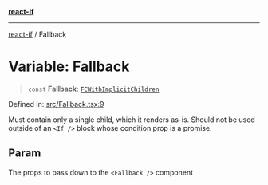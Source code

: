 [**react-if**](../README.md)

***

[react-if](../globals.md) / Fallback

# Variable: Fallback

> `const` **Fallback**: [`FCWithImplicitChildren`](../type-aliases/FCWithImplicitChildren.md)

Defined in: [src/Fallback.tsx:9](https://github.com/romac/react-if/blob/7f5a5de70be325b3a7ba3ced7028e8435d9fc3e9/src/Fallback.tsx#L9)

Must contain only a single child, which it renders as-is.
Should not be used outside of an `<If />` block whose condition prop is a promise.

## Param

The props to pass down to the `<Fallback />` component
